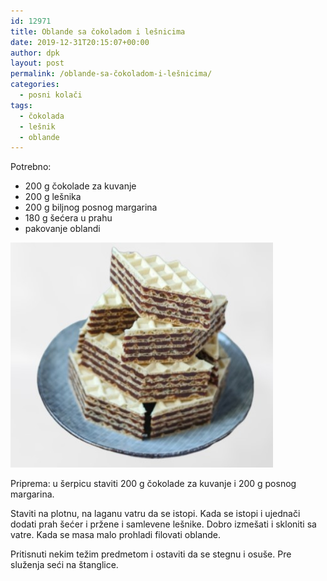 ```yaml
---
id: 12971
title: Oblande sa čokoladom i lešnicima
date: 2019-12-31T20:15:07+00:00
author: dpk
layout: post
permalink: /oblande-sa-čokoladom-i-lešnicima/
categories:
  - posni kolači
tags:
  - čokolada
  - lešnik
  - oblande
---
```

Potrebno: 

* 200 g čokolade za kuvanje
* 200 g lešnika 
* 200 g biljnog posnog margarina
* 180 g šećera u prahu
* pakovanje oblandi

<img class="alignnone size-medium wp-image-9490" src="/wp-content/uploads/2020/01/oblanda-cokolada.jpg" alt="oblanda cokolada" width="420" height="360">

Priprema: u šerpicu staviti 200 g čokolade za kuvanje i 200 g posnog margarina. 

Staviti na plotnu, na laganu vatru da se istopi. Kada se istopi i ujednači dodati prah šećer i pržene i samlevene lešnike. Dobro izmešati i skloniti sa vatre. Kada se masa malo prohladi filovati oblande. 

Pritisnuti nekim težim predmetom i ostaviti da se stegnu i osuše. Pre služenja seći na štanglice.
